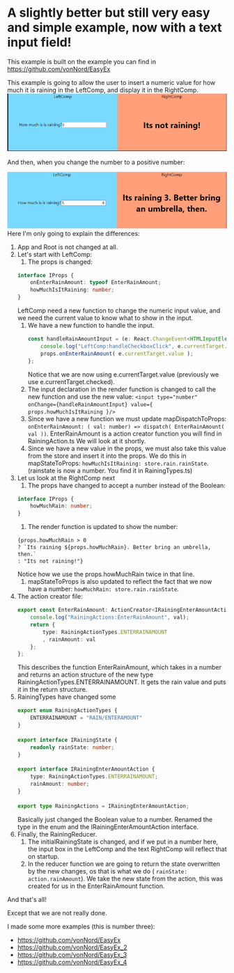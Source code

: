 # A slightly better but still very easy and simple example, now with a text input field!

This example is built on the example you can find in https://github.com/vonNord/EasyEx

This example is going to allow the user to insert a numeric value for how much it is raining in the LeftComp, and display it in the RightComp.  
![Startup state](img/screenshot1.PNG)

And then, when you change the number to a positive number:

![Clicked state](img/screenshot2.PNG)
Here I'm only going to explain the differences:

1.  App and Root is not changed at all.
1.  Let's start with LeftComp:
    1.  The props is changed:
    ```typescript 
    interface IProps {
        onEnterRainAmount: typeof EnterRainAmount;
        howMuchIsItRaining: number;
    }
    ```
    LeftComp need a new function to change the numeric input value, and we need the current value to know what to show in the input.
    1.  We have a new function to handle the input.
        ```typescript 
        const handleRainAmountInput = (e: React.ChangeEvent<HTMLInputElement>) => {
            console.log("LeftComp:handleCheckboxClick", e.currentTarget.value );
            props.onEnterRainAmount( e.currentTarget.value );
        };
        ```
        Notice that we are now using e.currentTarget.value (previously we use e.currentTarget.checked).
    1.  The input declaration in the render function is changed to call the new function and use the new value:   ```<input type="number" onChange={handleRainAmountInput} value={ props.howMuchIsItRaining }/>```
    1.  Since we have a new function we must update mapDispatchToProps: ```onEnterRainAmount: ( val: number) => dispatch( EnterRainAmount( val ))```. EnterRainAmount is a action creator function you will find in RainingAction.ts We will look at it shortly.
    1.   Since we have a new value in the props, we must also take this value from the store and insert it into the props. We do this in mapStateToProps:  ```howMuchIsItRaining: store.rain.rainState```. (rainstate is now a number. You find it in RainingTypes.ts)
1.  Let us look at the RightComp next
    1.  The props have changed to accept a number instead of the Boolean:
    ```typescript 
    interface IProps {
	    howMuchRain: number;
    }
    ```
    1.  The render function is updated to show the number:
    ```tsx
    {props.howMuchRain > 0 
    ? `Its raining ${props.howMuchRain}. Better bring an umbrella, then.` 
    : "Its not raining!"}
    ```
    Notice how we use the props.howMuchRain twice in that line.
    1.  mapStateToProps is also updated to reflect the fact that we now have a number:  ```howMuchRain: store.rain.rainState```.
1.  The action creator file:
    ```typescript 
    export const EnterRainAmount: ActionCreator<IRainingEnterAmountAction> = (val: number) => {
        console.log("RainingActions:EnterRainAmount", val);
        return {
            type: RainingActionTypes.ENTERRAINAMOUNT
            , rainAmount: val
        };
    };
    ```
    This describes the function EnterRainAmount, which takes in a number and returns an action structure of the new type RainingActionTypes.ENTERRAINAMOUNT. It gets the rain value and puts it in the return structure.
1.  RainingTypes have changed some
    ```typescript 
    export enum RainingActionTypes {
        ENTERRAINAMOUNT = "RAIN/ENTERAMOUNT"
    }

    export interface IRainingState {
        readonly rainState: number;
    }

    export interface IRainingEnterAmountAction {
        type: RainingActionTypes.ENTERRAINAMOUNT;
        rainAmount: number;
    }

    export type RainingActions = IRainingEnterAmountAction;
    ```
    Basically just changed the Boolean value to a number. Renamed the type in the enum and the IRainingEnterAmountAction interface.
1.  Finally, the RainingReducer.
    1.  The initialRainingState is changed, and if we put in a number here, the input box in the LeftComp and the text RightComp will reflect that on startup.
    1.  In the reducer function we are going to return the state overwritten by the new changes, os that is what we do ( ```rainState: action.rainAmount```). We take the new state from the action, this was created for us in the EnterRainAmount function.

And that's all!


Except that we are not really done.

I made some more examples (this is number three):
*   https://github.com/vonNord/EasyEx
*   https://github.com/vonNord/EasyEx_2
*   https://github.com/vonNord/EasyEx_3
*   https://github.com/vonNord/EasyEx_4